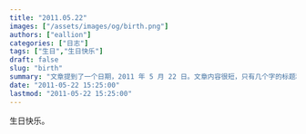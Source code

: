 ```yaml
---
title: "2011.05.22"
images: ["/assets/images/og/birth.png"]
authors: ["eallion"]
categories: ["日志"]
tags: ["生日","生日快乐"]
draft: false
slug: "birth"
summary: "文章提到了一个日期，2011 年 5 月 22 日。文章内容很短，只有几个字的标题和一句话。其中提到了 AI 摘要接口暂时失联，并祝福生日快乐。"
date: "2011-05-22 15:25:00"
lastmod: "2011-05-22 15:25:00"
---
```


生日快乐。

